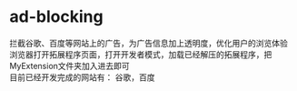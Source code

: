 # ad-blocking
拦截谷歌、百度等网站上的广告，为广告信息加上透明度，优化用户的浏览体验  
浏览器打开拓展程序页面，打开开发者模式，加载已经解压的拓展程序，把MyExtension文件夹加入进去即可  
目前已经开发完成的网站有：
谷歌，百度
